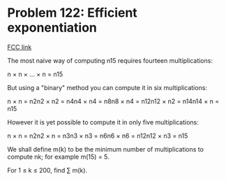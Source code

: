 # Problem 122: Efficient exponentiation

[FCC link](https://www.freecodecamp.org/learn/coding-interview-prep/project-euler/problem-122-efficient-exponentiation)

The most naive way of computing n15 requires fourteen multiplications:

n × n × ... × n = n15

But using a "binary" method you can compute it in six multiplications:

n × n = n2n2 × n2 = n4n4 × n4 = n8n8 × n4 = n12n12 × n2 = n14n14 × n = n15

However it is yet possible to compute it in only five multiplications:

n × n = n2n2 × n = n3n3 × n3 = n6n6 × n6 = n12n12 × n3 = n15

We shall define m(k) to be the minimum number of multiplications to compute nk;
for example m(15) = 5.

For 1 ≤ k ≤ 200, find ∑ m(k).
